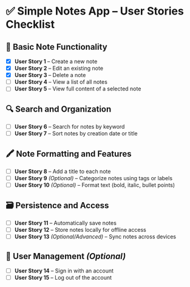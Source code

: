# ✅ Simple Notes App – User Stories Checklist

## 📄 Basic Note Functionality

- [x] **User Story 1** – Create a new note
- [X] **User Story 2** – Edit an existing note
- [X] **User Story 3** – Delete a note
- [ ] **User Story 4** – View a list of all notes
- [ ] **User Story 5** – View full content of a selected note

## 🔍 Search and Organization

- [ ] **User Story 6** – Search for notes by keyword
- [ ] **User Story 7** – Sort notes by creation date or title

## 🖍️ Note Formatting and Features

- [ ] **User Story 8** – Add a title to each note
- [ ] **User Story 9** *(Optional)* – Categorize notes using tags or labels
- [ ] **User Story 10** *(Optional)* – Format text (bold, italic, bullet points)

## 🗃️ Persistence and Access

- [ ] **User Story 11** – Automatically save notes
- [ ] **User Story 12** – Store notes locally for offline access
- [ ] **User Story 13** *(Optional/Advanced)* – Sync notes across devices

## 🔐 User Management *(Optional)*

- [ ] **User Story 14** – Sign in with an account
- [ ] **User Story 15** – Log out of the account
